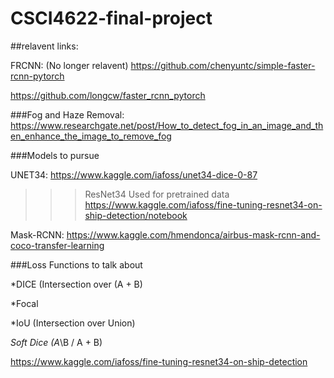 # CSCI4622-final-project


##relavent links:

FRCNN: (No longer relavent)
https://github.com/chenyuntc/simple-faster-rcnn-pytorch

https://github.com/longcw/faster_rcnn_pytorch



###Fog and Haze Removal: 
https://www.researchgate.net/post/How_to_detect_fog_in_an_image_and_then_enhance_the_image_to_remove_fog


###Models to pursue

UNET34:
https://www.kaggle.com/iafoss/unet34-dice-0-87

  >>>ResNet34 Used for pretrained data
  https://www.kaggle.com/iafoss/fine-tuning-resnet34-on-ship-detection/notebook

Mask-RCNN: 
https://www.kaggle.com/hmendonca/airbus-mask-rcnn-and-coco-transfer-learning

###Loss Functions to talk about

*DICE (Intersection over (A + B)

*Focal

*IoU (Intersection over Union)

*Soft Dice (A*\B / A + B)

https://www.kaggle.com/iafoss/fine-tuning-resnet34-on-ship-detection
